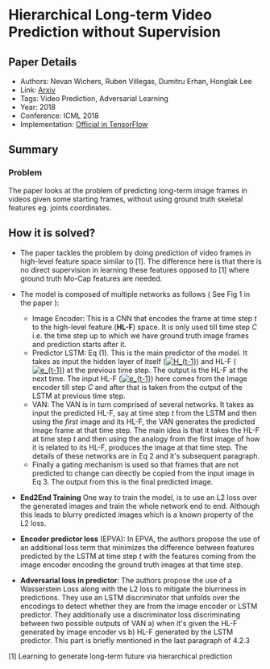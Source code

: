 # Hierarchical Long-term Video Prediction without Supervision

## Paper Details

* Authors: Nevan Wichers, Ruben Villegas, Dumitru Erhan, Honglak Lee
* Link: [Arxiv](https://arxiv.org/pdf/1806.04768.pdf)
* Tags: Video Prediction, Adversarial Learning
* Year: 2018
* Conference: ICML 2018
* Implementation: [Official in TensorFlow](https://github.com/brain-research/long-term-video-prediction-without-supervision)

## Summary

### Problem 

The paper looks at the problem of predicting long-term image frames in videos given some starting frames, without using ground truth
skeletal features eg. joints coordinates.

## How it is solved?

* The paper tackles the problem by doing prediction of video frames in high-level feature space similar to [1]. The difference
here is that there is no direct supervision in learning these features opposed to [1] where ground truth Mo-Cap features are
needed.
* The model is composed of multiple networks as follows ( See Fig 1 in the paper ):
    * Image Encoder: This is a CNN that encodes the frame at time step *t* to the high-level feature (**HL-F**) space. It is only used till time
step *C* i.e. the time step up to which we have ground truth image frames and prediction starts after it.
    * Predictor LSTM: Eq (1). This is the main predictor of the model. It takes as input the hidden layer of itself (<a href="https://www.codecogs.com/eqnedit.php?latex=H_{t-1}" target="_blank"><img src="https://latex.codecogs.com/gif.latex?H_{t-1}" title="H_{t-1}" /></a>) and HL-F ( <a href="https://www.codecogs.com/eqnedit.php?latex=e_{t-1}" target="_blank"><img src="https://latex.codecogs.com/gif.latex?e_{t-1}" title="e_{t-1}" /></a>) at the previous time step. The output is the HL-F at the next time. The input HL-F (<a href="https://www.codecogs.com/eqnedit.php?latex=e_{t-1}" target="_blank"><img src="https://latex.codecogs.com/gif.latex?e_{t-1}" title="e_{t-1}" /></a>) here comes from the Image encoder
till step *C* and after that is taken from the output of the LSTM at previous time step. 
    * VAN: The VAN is in turn comprised of several networks. It takes as input the predicted HL-F, say at time step *t* 
from the LSTM and then using the *first* image and its HL-F, the VAN generates the predicted image frame at that time step.
The main idea is that it takes the HL-F at time step *t* and then using the analogy from the first image of how it is related to its HL-F, produces the image at that time step. The details of these networks are in Eq 2 and it's subsequent paragraph.
   * Finally a gating mechanism is used so that frames that are not predicted to change can directly be copied from the input image in Eq 3. The output from this is the final predicted image.

* **End2End Training** One way to train the model, is to use an L2 loss over the generated images and train the whole network
end to end. Although this leads to blurry predicted images which is a known property of the L2 loss.
* **Encoder predictor loss** (EPVA): In EPVA, the authors propose the use of an additional loss term that minimizes the difference between features predicted by the LSTM at time step *t* with the features coming from the image encoder encoding the ground truth images at that time step.
* **Adversarial loss in predictor**: The authors propose the use of a Wasserstein Loss along with the L2 loss to mitigate the blurriness in predictions. They use an LSTM discriminator that unfolds over the encodings to detect whether they are from the image encoder or LSTM predictor. They additionally use a discriminator loss discriminating between two possible outputs of VAN a) when it's given the HL-F generated by image encoder vs b) HL-F generated by the LSTM predictor. This part is briefly mentioned in the last paragraph of 4.2.3

[1] Learning to generate long-term future via hierarchical prediction

